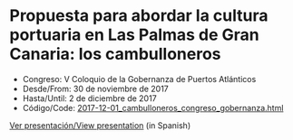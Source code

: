 # Propuesta para abordar la cultura portuaria en Las Palmas de Gran Canaria: los cambulloneros
* Congreso: V Coloquio de la Gobernanza de Puertos Atlánticos
* Desde/From: 30 de noviembre de 2017
* Hasta/Until: 2 de diciembre de 2017
* Código/Code: [2017-12-01_cambulloneros_congreso_gobernanza.html](https://github.com/ivanhercaz/research/blob/master/talks/2017-12-01_cambulloneros_congreso_gobernanza.html)

[Ver presentación/View presentation](https://ivanhercaz.github.io/research/talks/2017-12-01_cambulloneros_congreso_gobernanza.html) (in Spanish)
